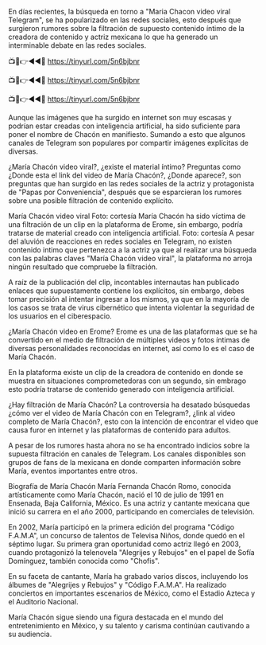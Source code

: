 En días recientes, la búsqueda en torno a "Maria Chacon video viral Telegram", se ha popularizado en las redes sociales, esto después que surgieron rumores sobre la filtración de supuesto contenido íntimo de la creadora de contenido y actriz mexicana lo que ha generado un interminable debate en las redes sociales.

📺📱👉◄◄🔴  https://tinyurl.com/5n6bjbnr

📺📱👉◄◄🔴  https://tinyurl.com/5n6bjbnr

📺📱👉◄◄🔴  https://tinyurl.com/5n6bjbnr

Aunque las imágenes que ha surgido en internet son muy escasas y podrían estar creadas con inteligencia artificial, ha sido suficiente para poner el nombre de Chacón en manifiesto. Sumando a esto que algunos canales de Telegram son populares por compartir imágenes explícitas de diversas.


¿María Chacón video viral?, ¿existe el material íntimo?
Preguntas como ¿Donde esta el link del video de María Chacón?, ¿Donde aparece?, son preguntas que han surgido en las redes sociales de la actriz y protagonista de "Papas por Conveniencia", después que se esparcieran los rumores sobre una posible filtración de contenido explícito.

María Chacón video viral Foto: cortesía 
María Chacón ha sido víctima de una filtración de un clip en la plataforma de Erome, sin embargo, podría tratarse de material creado con inteligencia artificial. Foto: cortesía
A pesar del aluvión de reacciones en redes sociales en Telegram, no existen contenido intimo que pertenezca a la actriz ya que al realizar una búsqueda con las palabras claves "María Chacón video viral", la plataforma no arroja ningún resultado que compruebe la filtración.

A raíz de la publicación del clip, incontables internautas han publicado enlaces que supuestamente contiene los explícitos, sin embargo, debes tomar precisión al intentar ingresar a los mismos, ya que en la mayoría de los casos se trata de virus cibernético que intenta violentar la seguridad de los usuarios en el ciberespacio.

¿María Chacón video en Erome?
Erome es una de las plataformas que se ha convertido en el medio de filtración de múltiples videos y fotos íntimas de diversas personalidades reconocidas en internet, así como lo es el caso de María Chacón.

En la plataforma existe un clip de la creadora de contenido en donde se muestra en situaciones comprometedoras con un segundo, sin embrago esto podría tratarse de contenido generado con inteligencia artificial.

¿Hay filtración de María Chacón?
La controversia ha desatado búsquedas ¿cómo ver el video de María Chacón con en Telegram?, ¿link al video completo de María Chacón?, esto con la intención de encontrar el video que causa furor en internet y las plataformas de contenido para adultos.


A pesar de los rumores hasta ahora no se ha encontrado indicios sobre la supuesta filtración en canales de Telegram. Los canales disponibles son grupos de fans de la mexicana en donde comparten información sobre María, eventos importantes entre otros.

Biografía de María Chacón
María Fernanda Chacón Romo, conocida artísticamente como María Chacón, nació el 10 de julio de 1991 en Ensenada, Baja California, México. Es una actriz y cantante mexicana que inició su carrera en el año 2000, participando en comerciales de televisión.

En 2002, María participó en la primera edición del programa "Código F.A.M.A", un concurso de talentos de Televisa Niños, donde quedó en el séptimo lugar. Su primera gran oportunidad como actriz llegó en 2003, cuando protagonizó la telenovela "Alegrijes y Rebujos" en el papel de Sofía Domínguez, también conocida como "Chofis".

En su faceta de cantante, María ha grabado varios discos, incluyendo los álbumes de "Alegrijes y Rebujos" y "Código F.A.M.A". Ha realizado conciertos en importantes escenarios de México, como el Estadio Azteca y el Auditorio Nacional.

María Chacón sigue siendo una figura destacada en el mundo del entretenimiento en México, y su talento y carisma continúan cautivando a su audiencia.
